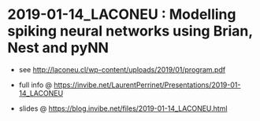 # 2019-01-14_LACONEU : Modelling spiking neural networks using Brian, Nest and pyNN

 * see http://laconeu.cl/wp-content/uploads/2019/01/program.pdf
  * full info @ https://invibe.net/LaurentPerrinet/Presentations/2019-01-14_LACONEU

   * slides @ https://blog.invibe.net/files/2019-01-14_LACONEU.html
